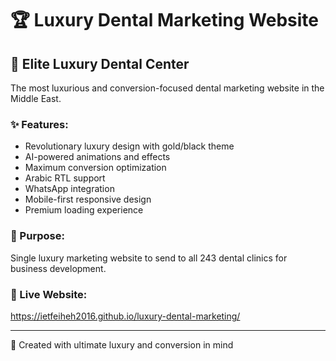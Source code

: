 # 🏆 Luxury Dental Marketing Website

## 👑 Elite Luxury Dental Center

The most luxurious and conversion-focused dental marketing website in the Middle East.

### ✨ Features:
- Revolutionary luxury design with gold/black theme
- AI-powered animations and effects
- Maximum conversion optimization
- Arabic RTL support
- WhatsApp integration
- Mobile-first responsive design
- Premium loading experience

### 🎯 Purpose:
Single luxury marketing website to send to all 243 dental clinics for business development.

### 🌟 Live Website:
https://ietfeiheh2016.github.io/luxury-dental-marketing/

---
🦷 Created with ultimate luxury and conversion in mind
